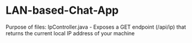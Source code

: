 # LAN-based-Chat-App



Purpose of files:
IpController.java - Exposes a GET endpoint (/api/ip) that returns the current local IP address of your machine

